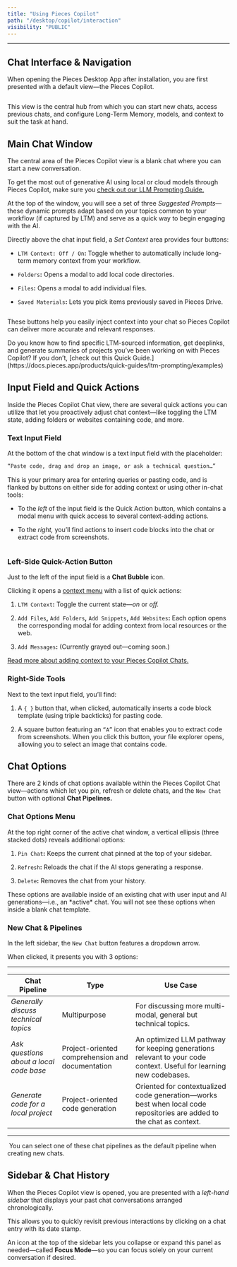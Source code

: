 ```yaml
---
title: "Using Pieces Copilot"
path: "/desktop/copilot/interaction"
visibility: "PUBLIC"
---
```

***

## Chat Interface & Navigation

When opening the Pieces Desktop App after installation, you are first presented with a default view—the Pieces Copilot.

<Image src="https://storage.googleapis.com/hashnode_product_documentation_assets/desktop_app_assets/pieces_copilot/interacting_with_pieces_copilot/default_view_is_pieces_copilot.png" alt="" align="center" fullwidth="true" />

This view is the central hub from which you can start new chats, access previous chats, and configure Long-Term Memory, models, and context to suit the task at hand.

## Main Chat Window

The central area of the Pieces Copilot view is a blank chat where you can start a new conversation.

To get the most out of generative AI using local or cloud models through Pieces Copilot, make sure you [check out our LLM Prompting Guide.](https://docs.pieces.app/products/quick-guides/ltm-prompting/tips)

At the top of the window, you will see a set of three *Suggested Prompts*—these dynamic prompts adapt based on your topics common to your workflow (if captured by LTM) and serve as a quick way to begin engaging with the AI.

Directly above the chat input field, a *Set Context* area provides four buttons:

* `LTM Context: Off / On`**:** Toggle whether to automatically include long-term memory context from your workflow.

* `Folders`**:** Opens a modal to add local code directories.

* `Files`**:** Opens a modal to add individual files.

* `Saved Materials`**:** Lets you pick items previously saved in Pieces Drive.

<Image src="https://storage.googleapis.com/hashnode_product_documentation_assets/desktop_app_assets/pieces_copilot/interacting_with_pieces_copilot/gifs/main_chat_window_demo.gif" alt="" align="center" fullwidth="true" />

These buttons help you easily inject context into your chat so Pieces Copilot can deliver more accurate and relevant responses.

<Card title="Hey!" image="https://cdn.hashnode.com/res/hashnode/image/upload/v1743104963167/e79b8868-71ad-4763-9d32-dec2f99236df.png">
  Do you know how to find specific LTM-sourced information, get deeplinks, and generate summaries of projects you’ve been working on with Pieces Copilot? If you don’t, [check out this Quick Guide.](https://docs.pieces.app/products/quick-guides/ltm-prompting/examples)
</Card>

## Input Field and Quick Actions

Inside the Pieces Copilot Chat view, there are several quick actions you can utilize that let you proactively adjust chat context—like toggling the LTM state, adding folders or websites containing code, and more.

### Text Input Field

At the bottom of the chat window is a text input field with the placeholder:

```markdown
“Paste code, drag and drop an image, or ask a technical question…” 
```

This is your primary area for entering queries or pasting code, and is flanked by buttons on either side for adding context or using other in-chat tools:

* To the *left* of the input field is the Quick Action button, which contains a modal menu with quick access to several context-adding actions.

* To the *right,* you’ll find actions to insert code blocks into the chat or extract code from screenshots.

<Image src="https://storage.googleapis.com/hashnode_product_documentation_assets/desktop_app_assets/pieces_copilot/interacting_with_pieces_copilot/gifs/left_right_side_chat_button_demo_all.gif" alt="" align="center" fullwidth="true" />

### Left-Side Quick-Action Button

Just to the left of the input field is a **Chat Bubble** icon.

Clicking it opens a [context menu](https://docs.pieces.app/products/desktop/copilot/integration) with a list of quick actions:

1. `LTM Context`**:** Toggle the current state—*on* or *off.*

2. `Add Files`**,** `Add Folders`**,** `Add Snippets`**,** `Add Websites`**:** Each option opens the corresponding modal for adding context from local resources or the web.

3. `Add Messages`**:** (Currently grayed out—coming soon.)

[Read more about adding context to your Pieces Copilot Chats.](https://docs.pieces.app/products/desktop/copilot/integration#adding-folders)

### Right-Side Tools

Next to the text input field, you’ll find:

1. A `{ }` button that, when clicked, automatically inserts a code block template (using triple backticks) for pasting code.

2. A square button featuring an `“A”` icon that enables you to extract code from screenshots. When you click this button, your file explorer opens, allowing you to select an image that contains code.

## Chat Options

There are 2 kinds of chat options available within the Pieces Copilot Chat view—actions which let you pin, refresh or delete chats, and the `New Chat` button with optional **Chat Pipelines.**

### Chat Options Menu

At the top right corner of the active chat window, a vertical ellipsis (three stacked dots) reveals additional options:

1. `Pin Chat`**:** Keeps the current chat pinned at the top of your sidebar.

2. `Refresh`**:** Reloads the chat if the AI stops generating a response.

3. `Delete`**:** Removes the chat from your history.

<Callout type="alert">
  These options are available inside of an existing chat with user input and AI generations—i.e., an *active* chat. You will not see these options when inside a blank chat template.
</Callout>

### New Chat & Pipelines

In the left sidebar, the `New Chat` button features a dropdown arrow.

When clicked, it presents you with 3 options:

***

| **Chat Pipeline**                       | **Type**                                         | **Use Case**                                                                                                          |
| --------------------------------------- | ------------------------------------------------ | --------------------------------------------------------------------------------------------------------------------- |
| *Generally discuss technical topics*    | Multipurpose                                     | For discussing more multi-modal, general but technical topics.                                                        |
| *Ask questions about a local code base* | Project-oriented comprehension and documentation | An optimized LLM pathway for keeping generations relevant to your code context. Useful for learning new codebases.    |
| *Generate code for a local project*     | Project-oriented code generation                 | Oriented for contextualized code generation—works best when local code repositories are added to the chat as context. |

***

<Image src="https://storage.googleapis.com/hashnode_product_documentation_assets/desktop_app_assets/pieces_copilot/interacting_with_pieces_copilot/chat_pipelines_dropdown.png" alt="" align="center" fullwidth="true" />

<Callout type="tip">
  You can select one of these chat pipelines as the default pipeline when creating new chats.
</Callout>

## Sidebar & Chat History

When the Pieces Copilot view is opened, you are presented with a *left-hand sidebar* that displays your past chat conversations arranged chronologically.

This allows you to quickly revisit previous interactions by clicking on a chat entry with its date stamp.

An icon at the top of the sidebar lets you collapse or expand this panel as needed—called **Focus Mode**—so you can focus solely on your current conversation if desired.

<Image src="https://storage.googleapis.com/hashnode_product_documentation_assets/desktop_app_assets/pieces_copilot/interacting_with_pieces_copilot/gifs/sidebar_chat_history_focus_mode_demo.gif" alt="" align="center" fullwidth="true" />
